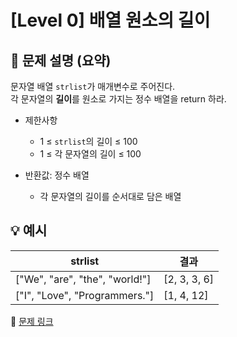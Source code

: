 # [Level 0] 배열 원소의 길이

## 📝 문제 설명 (요약)  
문자열 배열 `strlist`가 매개변수로 주어진다.  
각 문자열의 **길이**를 원소로 가지는 정수 배열을 return 하라.

- 제한사항  
  - 1 ≤ `strlist`의 길이 ≤ 100  
  - 1 ≤ 각 문자열의 길이 ≤ 100  

- 반환값: 정수 배열  
  - 각 문자열의 길이를 순서대로 담은 배열

## 💡 예시
| strlist | 결과 |
|----------|------|
| ["We", "are", "the", "world!"] | [2, 3, 3, 6] |
| ["I", "Love", "Programmers."] | [1, 4, 12] |

🔗 [문제 링크](https://school.programmers.co.kr/learn/courses/30/lessons/120854)
